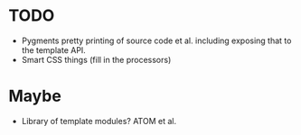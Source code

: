 # TODO #

* Pygments pretty printing of source code et al. including exposing that to the template API.
* Smart CSS things (fill in the processors)

# Maybe #

* Library of template modules? ATOM et al.
